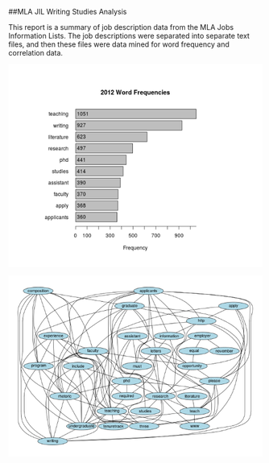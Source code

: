 ##MLA JIL Writing Studies Analysis

This report is a summary of job description data from the MLA Jobs Information Lists. The job descriptions were separated into separate text files, and then these files were data mined for word frequency and correlation data.

![](./plots/freq_2012.png)

![](./plots/cor_cluster.png)
